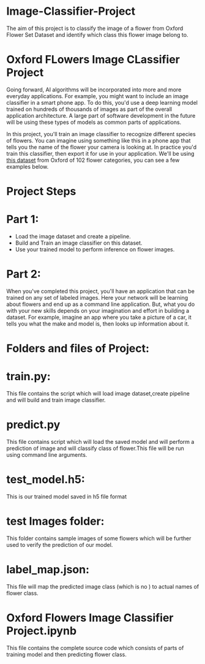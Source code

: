 # Image-Classifier-Project
The aim of this project is to classify the image of a flower from Oxford Flower Set Dataset and identify which class this flower image belong to.

#                                                    Oxford FLowers Image CLassifier Project
Going forward, AI algorithms will be incorporated into more and more everyday applications. For example, you might want to include an image classifier in a smart phone app. To do this, you'd use a deep learning model trained on hundreds of thousands of images as part of the overall application architecture. A large part of software development in the future will be using these types of models as common parts of applications.

In this project, you'll train an image classifier to recognize different species of flowers. You can imagine using something like this in a phone app that tells you the name of the flower your camera is looking at. In practice you'd train this classifier, then export it for use in your application. We'll be using [this dataset](http://www.robots.ox.ac.uk/~vgg/data/flowers/102/index.html) from Oxford of 102 flower categories, you can see a few examples below. 



#                                                             Project Steps
# Part 1:
* Load the image dataset and create a pipeline.
* Build and Train an image classifier on this dataset.
* Use your trained model to perform inference on flower images.

# Part 2:
When you've completed this project, you'll have an application that can be trained on any set of labeled images. Here your network will be learning about flowers and end up as a command line application. But, what you do with your new skills depends on your imagination and effort in building a dataset. For example, imagine an app where you take a picture of a car, it tells you what the make and model is, then looks up information about it. 

#                                                           Folders and files of Project:
# train.py:
This file contains the script which will load image dataset,create pipeline and will build and train image classifier.
# predict.py
This file contains script which will load the saved model and will perform a prediction of image and will classify class of flower.This file will be run using command line arguments.
# test_model.h5:
This is our trained model saved in h5 file format
# test Images folder:
This folder contains sample images of some flowers which will be further used to verify the prediction of our model.
# label_map.json:
This file will map  the predicted image class (which is no ) to actual names of flower class.

# Oxford Flowers Image Classifier Project.ipynb
This file contains the complete source code which consists of parts of training model and then predicting flower class.



